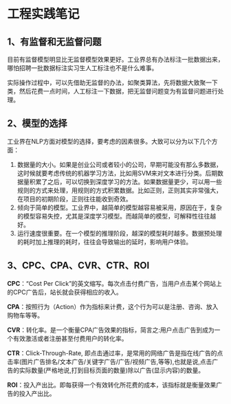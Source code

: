 # 工程实践笔记

## 1、有监督和无监督问题

目前有监督模型明显比无监督模型效果更好。工业界总有办法标注一批数据出来，哪怕招聘一批数据标注实习生人工标注也不是什么难事。

实际操作过程中，可以先借助无监督的办法，如聚类算法，先将数据大致聚一下类，然后花费一点时间，人工标注一下数据，把无监督问题变为有监督问题进行处理。

## 2、模型的选择

工业界在NLP方面对模型的选择，要考虑的因素很多。大致可以分为以下几个方面：

1. 数据量的大小。如果是创业公司或者较小的公司，早期可能没有那么多数据，这时候就要考虑传统的机器学习方法，比如用SVM来对文本进行分类。后期数据量积累了之后，可以切换到深度学习的方法。如果数据量更少，可以用一些规则的方式来处理，用规则的方式积累数据。比如正则，正则其实非常强大，在项目的初期阶段，正则往往能收到奇效。
2. 倾向于简单的模型。工业界中，越简单的模型越容易被采用，原因在于，复杂的模型容易失控，尤其是深度学习模型。而越简单的模型，可解释性往往越好。
3. 运行速度很重要。在一个模型的推理阶段，越深的模型耗时越多。数据预处理的耗时加上推理的耗时，往往会导致输出的延时，影响用户体验。

## 3、CPC、CPA、CVR、CTR、ROI

**CPC**：“Cost Per Click”的英文缩写。每次点击付费广告，当用户点击某个网站上的CPC广告后，站长就会获得相应的收入。

**CPA**：按照行为（Action）作为指标来计费，这个行为可以是注册、咨询、放入购物车等等。

**CVR**：转化率。是一个衡量CPA广告效果的指标，简言之:用户点击广告到成为一个有效激活或者注册甚至付费用户的转化率。

**CTR**：Click-Through-Rate, 即点击通过率，是常用的网络广告是指在线广告的点击率(图片广告排名/文本广告/关键字广告/广告/视频广告,等等),也就是说,点击广告的实际数量(严格地说,打到目标页面的数量)除以广告(显示内容)的数量。

**ROI**：投入产出比。即每获得一个有效转化所花费的成本，该指标就是衡量效果广告的投入产出比。

